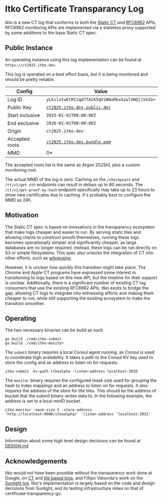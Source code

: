 # Itko Certificate Transparancy Log

Ikto is a new CT log that conforms to both the [Static CT](https://c2sp.org/static-ct-api) and [RFC6962](https://datatracker.ietf.org/doc/html/rfc6962) APIs. RFC6962 monitoring APIs are implemented via a stateless proxy supported by some additions to the base Static CT spec.

## Public Instance

An operating instance using this log implementation can be found at `https://ct2025.itko.dev`.

This log is operated on a best effort basis, but it is being monitored and should be pretty reliable.

| Config          | Value                                                                                  |
| --------------- | -------------------------------------------------------------------------------------- |
| Log ID          | `yLkilxtwEtRI1qd7fACK5qViNNxRkxAzwlUNQjiVeZo=`                                         |
| Public Key      | [`ct2025.itko.dev.public.der`](ct2025.itko.dev.public.der)                             |
| Start inclusive | `2025-01-01T00:00:00Z`                                                                 |
| End exclusive   | `2026-01-01T00:00:00Z`                                                                 |
| Origin          | `ct2025.itko.dev`                                                                      |
| Accepted roots  | [`ct2025.itko.dev.bundle.pem`](ct2025.itko.dev.bundle.pem) |
| MMD             | 0\*                                                                                    |

The accepted roots list is the same as Argon 2025h1, plus a custom monitoring root.

The actual MMD of the log is zero. Caching on the `/checkpoint` and `/ct/v1/get-sth` endpoints can result in delays up to 60 seconds. The `/ct/v1/get-proof-by-hash` endpoint specifically may take up to 23 hours to show new certificates due to caching. It's probably best to configure the MMD as 24h.


## Motivation

The Static CT spec is based on innovations in the transparency ecosystem that make logs cheaper and easier to run. By serving static tiles and allowing clients to construct proofs themselves, running these logs becomes operationally simpler and significantly cheaper, as large databases are no longer required. Instead, these logs can be run directly on S3 or simple filesystems. This spec also unlocks the integration of CT into other efforts, such as [witnessing](https://github.com/transparency-dev/armored-witness/tree/main).

However, it is unclear how quickly this transition might take place. The Chrome and Apple CT programs have expressed some interest in transitioning to logs based on this new API, but the timeline for their support is unclear. Additionally, there is a significant number of existing CT log consumers that use the existing RFC6962 APIs. Itko exists to bridge the gap, allowing CT logs to integrate into witnessing efforts and making them cheaper to run, while still supporting the existing ecosystem to make the transition smoother.

## Operating

The two necessary binaries can be build as such

```
go build ./cmd/itko-submit
go build ./cmd/itko-monitor
```

The `submit` binary requires a local Consul agent running, as Consul is used to coordinate high avaliability. It takes a path to the Consul KV key used to store the config and an address to listen on for requests.

```
itko-submit -kv-path itkoalpha -listen-address localhost:3030
```

The `monitor` binary requires the configured mask size used for grouping the hash to index mappings and an address to listen on for requests. It also requires the address of the store for the tiles. This should be the address of bucket that the submit binary writes data to. In the following example, the address is set to a local minIO bucket.

```
itko-monitor -mask-size 5 -store-address 'http://localhost:9000/itkoalpha/' -listen-address 'localhost:3031'
```

## Design

Information about some high level design decisions can be found at [DESIGN.md](DESIGN.md)

## Acknowledgements

Itko would not have been possible without the transparency work done at Google, on [CT](https://github.com/google/certificate-transparency-go/) and [tile based logs](https://research.swtch.com/tlog), and Fillipo Valsorda's work on the [Sunlight log](https://sunlight.dev). Itko's implementation is largely based on the code and design decisions from Sunlight, and its testing infrastructure relies on that of certificate-transparency-go.
